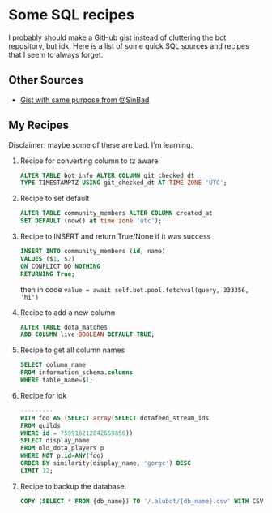 # Some SQL recipes

I probably should make a GitHub gist instead of cluttering the bot repository, but idk. Here is a list of some quick SQL sources and recipes that I seem to always forget.

## Other Sources

* [Gist with same purpose from @SinBad](https://gist.github.com/mikeshardmind/d7d2c6cb19b53ab76b7d401b2716df5d)
  
## My Recipes

Disclaimer: maybe some of these are bad. I'm learning.

1. Recipe for converting column to tz aware

    ```sql
    ALTER TABLE bot_info ALTER COLUMN git_checked_dt
    TYPE TIMESTAMPTZ USING git_checked_dt AT TIME ZONE 'UTC';
    ```

2. Recipe to set default

    ```sql
    ALTER TABLE community_members ALTER COLUMN created_at
    SET DEFAULT (now() at time zone 'utc');
    ```

3. Recipe to INSERT and return True/None if it was success

    ```sql
    INSERT INTO community_members (id, name)
    VALUES ($1, $2)
    ON CONFLICT DO NOTHING
    RETURNING True;
    ```

    then in code `value = await self.bot.pool.fetchval(query, 333356, 'hi')`

4. Recipe to add a new column

    ```sql
    ALTER TABLE dota_matches
    ADD COLUMN live BOOLEAN DEFAULT TRUE;
    ```

5. Recipe to get all column names

    ```sql
    SELECT column_name
    FROM information_schema.columns
    WHERE table_name=$1;
    ```

6. Recipe for idk

    ```sql
    ---------
    WITH foo AS (SELECT array(SELECT dotafeed_stream_ids
    FROM guilds
    WHERE id = 759916212842659850))
    SELECT display_name
    FROM old_dota_players p
    WHERE NOT p.id=ANY(foo)
    ORDER BY similarity(display_name, 'gorgc') DESC
    LIMIT 12;
    ```

7. Recipe to backup the database.

    ```sql
    COPY (SELECT * FROM {db_name}) TO '/.alubot/{db_name}.csv' WITH CSV DELIMITER ',' HEADER
    ```
